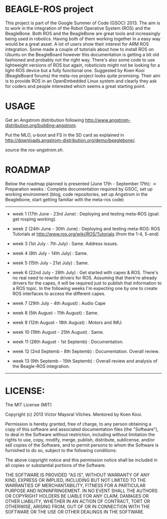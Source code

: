 BEAGLE-ROS project
==================

This project is part of the Google Summer of Code (GSOC) 2013.
The aim is to work in the integration of the Robot Operative System (ROS) and the BeagleBone. Both ROS and the BeagleBone are great tools and increasingly being used in robotics. Having both of them working together in a easy way would be a great asset. A lot of users show their interest for ARM ROS integration. Some made a couple of tutorials about how to install ROS on Ubuntu on the BeagleBoard however this documentation is getting a bit old fashioned and probably not the right way. There's also some code to use lightweight versions of ROS but again, roboticists might not be looking for a light-ROS device but a fully functional one.
Suggested by Koen Kooi (BeagleBoard forums) the meta-ros project looks quite promising. Their aim is to provide ROS in an OpenEmbedded Linux system and clearly they ask for coders and people interested which seems a great starting point.

USAGE
=====

Get an Angstrom distribution following http://www.angstrom-distribution.org/building-angstrom.

Put the MLO, u-boot and FS in the SD card as explained in http://downloads.angstrom-distribution.org/demo/beaglebone/.

source the *ros-angstrom.sh*.



ROADMAP
=======

Below the roadmap planned is presented (June 17th - September 17th):
-> Preparation weeks                    : Complete documentation required by GSOC, set up working environment (blog, code repositories, set up Angstrom in the Beaglebone, start getting familiar with the meta-ros code)

---------------

* week 1 (17th June - 23rd June)       : Deploying and testing meta-ROS (goal: get rosping working).

* week 2 (24th June - 30th June)       : Deploying and testing meta-ROS: ROS Tutorials at http://www.ros.org/wiki/ROS/Tutorials  (from the 1-4, 5-end)

* week 3 (1st July - 7th July)         : Same. Address issues.

* week 4 (8th July - 14th July)        : Same.

* week 5 (15th July - 21st July)       : Same.

* week 6 (22nd July - 28th July)       : Get started with capes & ROS. There's no real need to rewrite drivers for ROS. Assuming that there're already drivers for the capes, it will be required just to publish that information to a ROS topic. In the following weeks I'm expecting one by one to create ROS interfaces to access the different capes.

* week 7 (29th July - 4th August)      : Audio Cape

* week 8 (5th August - 11th August)    : Same.

* week 9 (12th August - 18th August)   : Motors and IMU.

* week 10 (19th August - 25th August)  : Same. 

* week 11 (26th August - 1st Septemb)  : Documentation.

* week 12 (2nd Septemb - 8th Septemb)  : Documentation. Overall review. 

* week 13 (9th Septemb - 15th Septemb) : Overall review and analysis of the Beagle-ROS integration. 
---------

    

LICENSE:
=======

The MIT License (MIT)

Copyright (c) 2013 Víctor Mayoral Vilches.
Mentored by Koen Kooi.

Permission is hereby granted, free of charge, to any person obtaining a copy
of this software and associated documentation files (the "Software"), to deal
in the Software without restriction, including without limitation the rights
to use, copy, modify, merge, publish, distribute, sublicense, and/or sell
copies of the Software, and to permit persons to whom the Software is
furnished to do so, subject to the following conditions:

The above copyright notice and this permission notice shall be included in
all copies or substantial portions of the Software.

THE SOFTWARE IS PROVIDED "AS IS", WITHOUT WARRANTY OF ANY KIND, EXPRESS OR
IMPLIED, INCLUDING BUT NOT LIMITED TO THE WARRANTIES OF MERCHANTABILITY,
FITNESS FOR A PARTICULAR PURPOSE AND NONINFRINGEMENT. IN NO EVENT SHALL THE
AUTHORS OR COPYRIGHT HOLDERS BE LIABLE FOR ANY CLAIM, DAMAGES OR OTHER
LIABILITY, WHETHER IN AN ACTION OF CONTRACT, TORT OR OTHERWISE, ARISING FROM,
OUT OF OR IN CONNECTION WITH THE SOFTWARE OR THE USE OR OTHER DEALINGS IN
THE SOFTWARE.
